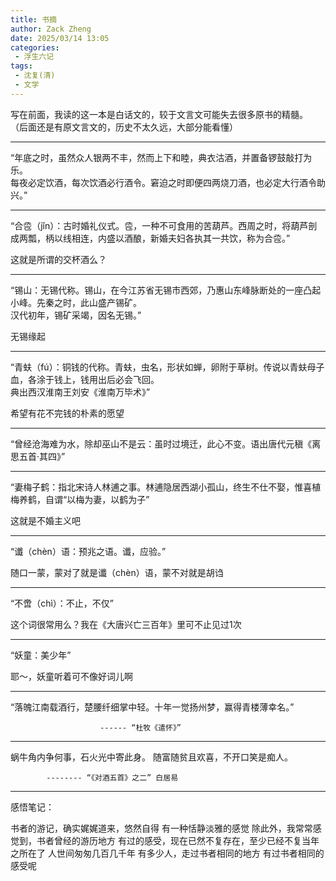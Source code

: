 ```yaml
---
title: 书摘
author: Zack Zheng
date: 2025/03/14 13:05
categories:
 - 浮生六记
tags:
 - 沈复(清)
 - 文学
---
```



写在前面，我读的这一本是白话文的，较于文言文可能失去很多原书的精髓。
（后面还是有原文言文的，历史不太久远，大部分能看懂）


------------------------


“年底之时，虽然众人银两不丰，然而上下和睦，典衣沽酒，并置备锣鼓敲打为乐。    
每夜必定饮酒，每次饮酒必行酒令。窘迫之时即便四两烧刀酒，也必定大行酒令助兴。”


------------------------


“合卺（jǐn）：古时婚礼仪式。卺，一种不可食用的苦葫芦。西周之时，将葫芦剖成两瓢，柄以线相连，内盛以酒酿，新婚夫妇各执其一共饮，称为合卺。”    

这就是所谓的交杯酒么？

------------------------

“锡山：无锡代称。锡山，在今江苏省无锡市西郊，乃惠山东峰脉断处的一座凸起小峰。先秦之时，此山盛产锡矿。   
汉代初年，锡矿采竭，因名无锡。”     


无锡缘起

------------------------

“青蚨（fú）：铜钱的代称。青蚨，虫名，形状如蝉，卵附于草树。传说以青蚨母子血，各涂于钱上，钱用出后必会飞回。   
典出西汉淮南王刘安《淮南万毕术》”    

希望有花不完钱的朴素的愿望

------------------------

“曾经沧海难为水，除却巫山不是云：虽时过境迁，此心不变。语出唐代元稹《离思五首·其四》”

------------------------

“妻梅子鹤：指北宋诗人林逋之事。林逋隐居西湖小孤山，终生不仕不娶，惟喜植梅养鹤，自谓“以梅为妻，以鹤为子”   

这就是不婚主义吧

------------------------

“谶（chèn）语：预兆之语。谶，应验。”       

随口一蒙，蒙对了就是谶（chèn）语，蒙不对就是胡诌       

------------------------

“不啻（chì）：不止，不仅”     

这个词很常用么？我在《大唐兴亡三百年》里可不止见过1次

------------------------

“妖童：美少年”

耶～，妖童听着可不像好词儿啊

------------------------

“落魄江南载酒行，楚腰纤细掌中轻。十年一觉扬州梦，赢得青楼薄幸名。”

                        ------ “杜牧《遣怀》”
------------------------

蜗牛角内争何事，石火光中寄此身。
随富随贫且欢喜，不开口笑是痴人。

            -------- “《对酒五首》之二” 白居易

------------------------



感悟笔记：

书者的游记，确实娓娓道来，悠然自得
有一种恬静淡雅的感觉
除此外，我常常感觉到，书者曾经的游历地方
有过的感受，现在已然不复存在，至少已经不复当年之所在了
人世间匆匆几百几千年
有多少人，走过书者相同的地方
有过书者相同的感受呢
